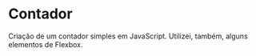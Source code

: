 # Contador
Criação de um contador simples em JavaScript.
Utilizei, também, alguns elementos de Flexbox.
